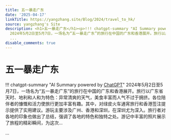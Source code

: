 ```yaml
---
title: 五一暴走广东
date: '2025-04-17'
linkTitle: https://yangzhang.site/Blog/2024/travel_to_hk/
source: yangzhang's Site
description: <h1>五一暴走广东</h1><p>!!! chatgpt-summary "AI Summary powered by <a href="https://chat.openai.com/">ChatGPT</a>"
  2024年5月2日至5月7日，一场名为“五一暴走广东”的旅行在中国的广东和香港展开。旅行以广东省天时、地利和人和为特色：异常清爽的天气，美食丰富而人气不过于拥挤。各位陪伴者的慷慨和活力使旅行更加丰富有趣。其中，对绿皮火车通宵旅行和香港签注提示提供了实用建议。游玩主要涉及广州、香港和深圳，在深圳尤为深入。旅行者对各地的印象也做出了总结，强调了各地的特色和独特之处。游记中丰富的照片展示了旅程的精彩瞬间，为这次...</p>
  ...
disable_comments: true
---
```

<h1>五一暴走广东</h1><p>!!! chatgpt-summary "AI Summary powered by <a href="https://chat.openai.com/">ChatGPT</a>" 2024年5月2日至5月7日，一场名为“五一暴走广东”的旅行在中国的广东和香港展开。旅行以广东省天时、地利和人和为特色：异常清爽的天气，美食丰富而人气不过于拥挤。各位陪伴者的慷慨和活力使旅行更加丰富有趣。其中，对绿皮火车通宵旅行和香港签注提示提供了实用建议。游玩主要涉及广州、香港和深圳，在深圳尤为深入。旅行者对各地的印象也做出了总结，强调了各地的特色和独特之处。游记中丰富的照片展示了旅程的精彩瞬间，为这次...</p> ...